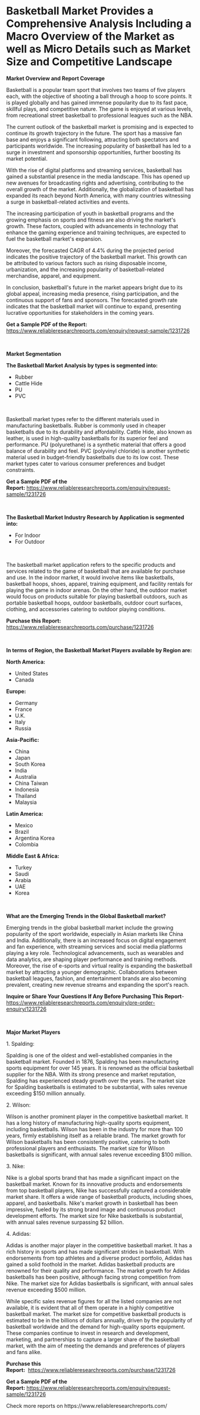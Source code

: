 <p><h1>Basketball Market Provides a Comprehensive Analysis Including a Macro Overview of the Market as well as Micro Details such as Market Size and Competitive Landscape</h1></p><p><strong>Market Overview and Report Coverage</strong></p>
<p><p>Basketball is a popular team sport that involves two teams of five players each, with the objective of shooting a ball through a hoop to score points. It is played globally and has gained immense popularity due to its fast pace, skillful plays, and competitive nature. The game is enjoyed at various levels, from recreational street basketball to professional leagues such as the NBA.</p><p>The current outlook of the basketball market is promising and is expected to continue its growth trajectory in the future. The sport has a massive fan base and enjoys a significant following, attracting both spectators and participants worldwide. The increasing popularity of basketball has led to a surge in investment and sponsorship opportunities, further boosting its market potential.</p><p>With the rise of digital platforms and streaming services, basketball has gained a substantial presence in the media landscape. This has opened up new avenues for broadcasting rights and advertising, contributing to the overall growth of the market. Additionally, the globalization of basketball has expanded its reach beyond North America, with many countries witnessing a surge in basketball-related activities and events.</p><p>The increasing participation of youth in basketball programs and the growing emphasis on sports and fitness are also driving the market's growth. These factors, coupled with advancements in technology that enhance the gaming experience and training techniques, are expected to fuel the basketball market's expansion.</p><p>Moreover, the forecasted CAGR of 4.4% during the projected period indicates the positive trajectory of the basketball market. This growth can be attributed to various factors such as rising disposable income, urbanization, and the increasing popularity of basketball-related merchandise, apparel, and equipment.</p><p>In conclusion, basketball's future in the market appears bright due to its global appeal, increasing media presence, rising participation, and the continuous support of fans and sponsors. The forecasted growth rate indicates that the basketball market will continue to expand, presenting lucrative opportunities for stakeholders in the coming years.</p></p>
<p><strong>Get a Sample PDF of the Report:</strong> <a href="https://www.reliableresearchreports.com/enquiry/request-sample/1231726">https://www.reliableresearchreports.com/enquiry/request-sample/1231726</a></p>
<p>&nbsp;</p>
<p><strong>Market Segmentation</strong></p>
<p><strong>The Basketball Market Analysis by types is segmented into:</strong></p>
<p><ul><li>Rubber</li><li>Cattle Hide</li><li>PU</li><li>PVC</li></ul></p>
<p>&nbsp;</p>
<p><p>Basketball market types refer to the different materials used in manufacturing basketballs. Rubber is commonly used in cheaper basketballs due to its durability and affordability. Cattle Hide, also known as leather, is used in high-quality basketballs for its superior feel and performance. PU (polyurethane) is a synthetic material that offers a good balance of durability and feel. PVC (polyvinyl chloride) is another synthetic material used in budget-friendly basketballs due to its low cost. These market types cater to various consumer preferences and budget constraints.</p></p>
<p><strong>Get a Sample PDF of the Report:</strong>&nbsp;<a href="https://www.reliableresearchreports.com/enquiry/request-sample/1231726">https://www.reliableresearchreports.com/enquiry/request-sample/1231726</a></p>
<p>&nbsp;</p>
<p><strong>The Basketball Market Industry Research by Application is segmented into:</strong></p>
<p><ul><li>For Indoor</li><li>For Outdoor</li></ul></p>
<p>&nbsp;</p>
<p><p>The basketball market application refers to the specific products and services related to the game of basketball that are available for purchase and use. In the indoor market, it would involve items like basketballs, basketball hoops, shoes, apparel, training equipment, and facility rentals for playing the game in indoor arenas. On the other hand, the outdoor market would focus on products suitable for playing basketball outdoors, such as portable basketball hoops, outdoor basketballs, outdoor court surfaces, clothing, and accessories catering to outdoor playing conditions.</p></p>
<p><strong>Purchase this Report:</strong>&nbsp; <a href="https://www.reliableresearchreports.com/purchase/1231726">https://www.reliableresearchreports.com/purchase/1231726</a></p>
<p>&nbsp;</p>
<p><strong>In terms of Region, the Basketball Market Players available by Region are:</strong></p>
<p>
    <p> <strong> North America: </strong>
        <ul>
            <li>United States</li>
            <li>Canada</li>
        </ul>
        </p> 
    <p> <strong> Europe: </strong>
        <ul>
            <li>Germany</li>
            <li>France</li>
            <li>U.K.</li>
            <li>Italy</li>
            <li>Russia</li>
        </ul>
        </p> 
    <p> <strong> Asia-Pacific: </strong>
        <ul>
            <li>China</li>
            <li>Japan</li>
            <li>South Korea</li>
            <li>India</li>
            <li>Australia</li>
            <li>China Taiwan</li>
            <li>Indonesia</li>
            <li>Thailand</li>
            <li>Malaysia</li>
        </ul>
        </p> 
    <p> <strong> Latin America: </strong>
        <ul>
            <li>Mexico</li>
            <li>Brazil</li>
            <li>Argentina Korea</li>
            <li>Colombia</li>
        </ul>
        </p> 
    <p> <strong> Middle East & Africa: </strong>
        <ul>
            <li>Turkey</li>
            <li>Saudi</li>
            <li>Arabia</li>
            <li>UAE</li>
            <li>Korea</li>
        </ul>
    </p>
    </p>
<p>&nbsp;</p>
<p><strong>What are the Emerging Trends in the Global Basketball market?</strong></p>
<p><p>Emerging trends in the global basketball market include the growing popularity of the sport worldwide, especially in Asian markets like China and India. Additionally, there is an increased focus on digital engagement and fan experience, with streaming services and social media platforms playing a key role. Technological advancements, such as wearables and data analytics, are shaping player performance and training methods. Moreover, the rise of e-sports and virtual reality is expanding the basketball market by attracting a younger demographic. Collaborations between basketball leagues, fashion, and entertainment brands are also becoming prevalent, creating new revenue streams and expanding the sport's reach.</p></p>
<p><strong>Inquire or Share Your Questions If Any Before Purchasing This Report</strong>- <a href="https://www.reliableresearchreports.com/enquiry/pre-order-enquiry/1231726">https://www.reliableresearchreports.com/enquiry/pre-order-enquiry/1231726</a></p>
<p>&nbsp;</p>
<p><strong>Major Market Players</strong></p>
<p><p>1. Spalding:</p><p>Spalding is one of the oldest and well-established companies in the basketball market. Founded in 1876, Spalding has been manufacturing sports equipment for over 145 years. It is renowned as the official basketball supplier for the NBA. With its strong presence and market reputation, Spalding has experienced steady growth over the years. The market size for Spalding basketballs is estimated to be substantial, with sales revenue exceeding $150 million annually.</p><p>2. Wilson:</p><p>Wilson is another prominent player in the competitive basketball market. It has a long history of manufacturing high-quality sports equipment, including basketballs. Wilson has been in the industry for more than 100 years, firmly establishing itself as a reliable brand. The market growth for Wilson basketballs has been consistently positive, catering to both professional players and enthusiasts. The market size for Wilson basketballs is significant, with annual sales revenue exceeding $100 million.</p><p>3. Nike:</p><p>Nike is a global sports brand that has made a significant impact on the basketball market. Known for its innovative products and endorsements from top basketball players, Nike has successfully captured a considerable market share. It offers a wide range of basketball products, including shoes, apparel, and basketballs. Nike's market growth in basketball has been impressive, fueled by its strong brand image and continuous product development efforts. The market size for Nike basketballs is substantial, with annual sales revenue surpassing $2 billion.</p><p>4. Adidas:</p><p>Adidas is another major player in the competitive basketball market. It has a rich history in sports and has made significant strides in basketball. With endorsements from top athletes and a diverse product portfolio, Adidas has gained a solid foothold in the market. Adidas basketball products are renowned for their quality and performance. The market growth for Adidas basketballs has been positive, although facing strong competition from Nike. The market size for Adidas basketballs is significant, with annual sales revenue exceeding $500 million.</p><p>While specific sales revenue figures for all the listed companies are not available, it is evident that all of them operate in a highly competitive basketball market. The market size for competitive basketball products is estimated to be in the billions of dollars annually, driven by the popularity of basketball worldwide and the demand for high-quality sports equipment. These companies continue to invest in research and development, marketing, and partnerships to capture a larger share of the basketball market, with the aim of meeting the demands and preferences of players and fans alike.</p></p>
<p><strong>Purchase this Report:</strong>&nbsp;&nbsp;<a href="https://www.reliableresearchreports.com/purchase/1231726">https://www.reliableresearchreports.com/purchase/1231726</a></p>
<p></p>
<p><strong>Get a Sample PDF of the Report:</strong>&nbsp;<a href="https://www.reliableresearchreports.com/enquiry/request-sample/1231726">https://www.reliableresearchreports.com/enquiry/request-sample/1231726</a></p>
<p>Check more reports on https://www.reliableresearchreports.com/</p>